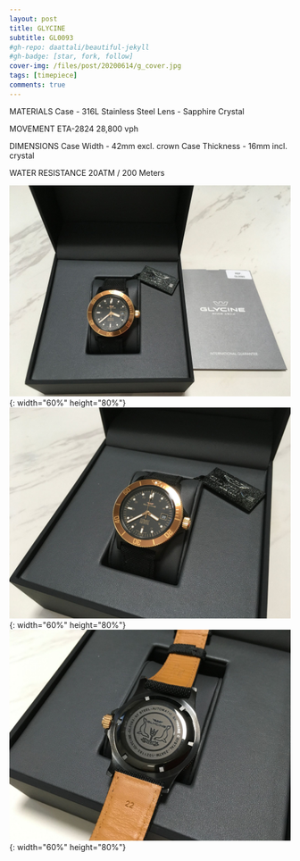 ```yaml
---
layout: post
title: GLYCINE
subtitle: GL0093
#gh-repo: daattali/beautiful-jekyll
#gh-badge: [star, fork, follow]
cover-img: /files/post/20200614/g_cover.jpg
tags: [timepiece]
comments: true
---
```


MATERIALS
Case - 316L Stainless Steel
Lens - Sapphire Crystal

MOVEMENT
ETA-2824 28,800 vph

DIMENSIONS
Case Width - 42mm excl. crown
Case Thickness - 16mm incl. crystal

WATER RESISTANCE
20ATM / 200 Meters

![title](/files/post/20200614/g_1.jpeg){: width="60%" height="80%"}
![title](/files/post/20200614/g_2.jpeg){: width="60%" height="80%"}
![title](/files/post/20200614/g_3.jpeg){: width="60%" height="80%"}

